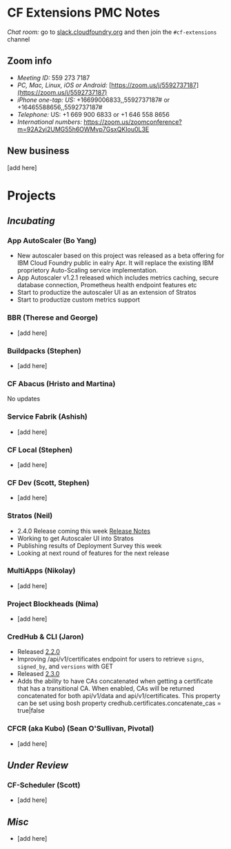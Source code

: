 # CF Extensions PMC Notes

*Chat room:* go to [slack.cloudfoundry.org](https://slack.cloudfoundry.org) and then join the `#cf-extensions` channel

## Zoom info

- *Meeting ID:* 559 273 7187
- *PC, Mac, Linux, iOS or Android:* [https://zoom.us/j/5592737187](https://zoom.us/j/5592737187)
- *iPhone one-tap: US:* +16699006833,,5592737187#  or +16465588656,,5592737187# 
- *Telephone:* US: +1 669 900 6833  or +1 646 558 8656 
- *International numbers:* https://zoom.us/zoomconference?m=92A2yi2UMG55h6OWMvp7GsxQKIou0L3E

## New business

[add here]

# Projects

## _Incubating_

### App AutoScaler (Bo Yang)

- New autoscaler based on this project was released as a beta offering for IBM Cloud Foundry public in ealry Apr. It will replace the existing IBM proprietory Auto-Scaling service implementation.  
- App Autoscaler v1.2.1 released which includes metrics caching, secure database connection, Prometheus health endpoint features etc
- Start to productize the autoscaler UI as an extension of Stratos
- Start to productize custom metrics support
 
### BBR (Therese and George)

- [add here]

### Buildpacks (Stephen)

- [add here]

### CF Abacus (Hristo and Martina)

No updates

### Service Fabrik (Ashish)

- [add here]

### CF Local (Stephen)

- [add here]

### CF Dev (Scott, Stephen)

- [add here]

### Stratos (Neil)

- 2.4.0 Release coming this week [Release Notes](https://github.com/cloudfoundry-incubator/stratos/blob/v2-master/CHANGELOG.md#240)
- Working to get Autoscaler UI into Stratos
- Publishing results of Deployment Survey this week
- Looking at next round of features for the next release

### MultiApps (Nikolay)

- [add here]

### Project Blockheads (Nima)

- [add here]

### CredHub & CLI (Jaron)
- Released [2.2.0](https://github.com/pivotal-cf/credhub-release/releases/tag/2.2.0)
- Improving /api/v1/certificates endpoint for users to retrieve `signs`, `signed_by`, and `versions` with GET
- Released [2.3.0](https://github.com/pivotal-cf/credhub-release/releases/tag/2.3.0)
- Adds the ability to have CAs concatenated when getting a certificate that has a transitional CA. When enabled, CAs will be returned concatenated for both api/v1/data and api/v1/certificates. This property can be set using bosh property credhub.certificates.concatenate_cas = true|false


### CFCR (aka Kubo) (Sean O'Sullivan, Pivotal)

- [add here]

## _Under Review_

### CF-Scheduler (Scott)

- [add here]

## _Misc_

- [add here]
